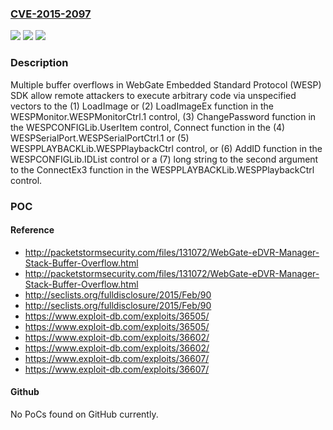 ### [CVE-2015-2097](https://cve.mitre.org/cgi-bin/cvename.cgi?name=CVE-2015-2097)
![](https://img.shields.io/static/v1?label=Product&message=n%2Fa&color=blue)
![](https://img.shields.io/static/v1?label=Version&message=n%2Fa&color=blue)
![](https://img.shields.io/static/v1?label=Vulnerability&message=n%2Fa&color=brighgreen)

### Description

Multiple buffer overflows in WebGate Embedded Standard Protocol (WESP) SDK allow remote attackers to execute arbitrary code via unspecified vectors to the (1) LoadImage or (2) LoadImageEx function in the WESPMonitor.WESPMonitorCtrl.1 control, (3) ChangePassword function in the WESPCONFIGLib.UserItem control, Connect function in the (4) WESPSerialPort.WESPSerialPortCtrl.1 or (5) WESPPLAYBACKLib.WESPPlaybackCtrl control, or (6) AddID function in the WESPCONFIGLib.IDList control or a (7) long string to the second argument to the ConnectEx3 function in the WESPPLAYBACKLib.WESPPlaybackCtrl control.

### POC

#### Reference
- http://packetstormsecurity.com/files/131072/WebGate-eDVR-Manager-Stack-Buffer-Overflow.html
- http://packetstormsecurity.com/files/131072/WebGate-eDVR-Manager-Stack-Buffer-Overflow.html
- http://seclists.org/fulldisclosure/2015/Feb/90
- http://seclists.org/fulldisclosure/2015/Feb/90
- https://www.exploit-db.com/exploits/36505/
- https://www.exploit-db.com/exploits/36505/
- https://www.exploit-db.com/exploits/36602/
- https://www.exploit-db.com/exploits/36602/
- https://www.exploit-db.com/exploits/36607/
- https://www.exploit-db.com/exploits/36607/

#### Github
No PoCs found on GitHub currently.


